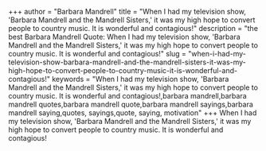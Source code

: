 +++
author = "Barbara Mandrell"
title = "When I had my television show, 'Barbara Mandrell and the Mandrell Sisters,' it was my high hope to convert people to country music. It is wonderful and contagious!"
description = "the best Barbara Mandrell Quote: When I had my television show, 'Barbara Mandrell and the Mandrell Sisters,' it was my high hope to convert people to country music. It is wonderful and contagious!"
slug = "when-i-had-my-television-show-barbara-mandrell-and-the-mandrell-sisters-it-was-my-high-hope-to-convert-people-to-country-music-it-is-wonderful-and-contagious!"
keywords = "When I had my television show, 'Barbara Mandrell and the Mandrell Sisters,' it was my high hope to convert people to country music. It is wonderful and contagious!,barbara mandrell,barbara mandrell quotes,barbara mandrell quote,barbara mandrell sayings,barbara mandrell saying,quotes, sayings,quote, saying, motivation"
+++
When I had my television show, 'Barbara Mandrell and the Mandrell Sisters,' it was my high hope to convert people to country music. It is wonderful and contagious!
